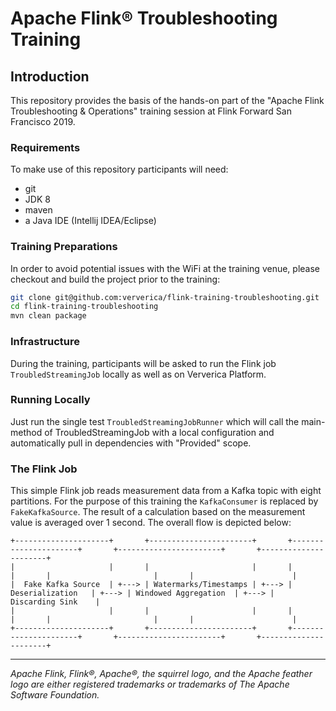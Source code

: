 # Apache Flink® Troubleshooting Training

## Introduction

This repository provides the basis of the hands-on part of the "Apache Flink Troubleshooting & Operations" training session at Flink Forward San Francisco 2019.  

### Requirements

To make use of this repository participants will need:

* git
* JDK 8
* maven
* a Java IDE (Intellij IDEA/Eclipse)

### Training Preparations

In order to avoid potential issues with the WiFi at the training venue, please checkout and build the project prior to the training:

```bash
git clone git@github.com:ververica/flink-training-troubleshooting.git
cd flink-training-troubleshooting
mvn clean package
```

### Infrastructure

During the training, participants will be asked to run the Flink job `TroubledStreamingJob` locally as well as on Ververica Platform.

### Running Locally

Just run the single test `TroubledStreamingJobRunner` which will call the main-method of TroubledStreamingJob with a local configuration and automatically pull in dependencies with "Provided" scope.

### The Flink Job

This simple Flink job reads measurement data from a Kafka topic with eight partitions. For the purpose of this training the `KafkaConsumer` is replaced by `FakeKafkaSource`. The result of a calculation based on the measurement value is averaged over 1 second. The overall flow is depicted below:

```
+---------------------+       +-----------------------+       +----------------------+       +-----------------------+       +----------------------+
|                     |       |                       |       |                      |       |                       |       |                      |
|  Fake Kafka Source  | +---> | Watermarks/Timestamps | +---> |    Deserialization   | +---> | Windowed Aggregation  | +---> |    Discarding Sink    |
|                     |       |                       |       |                      |       |                       |       |                      |
+---------------------+       +-----------------------+       +----------------------+       +-----------------------+       +----------------------+
```
----

*Apache Flink, Flink®, Apache®, the squirrel logo, and the Apache feather logo are either registered trademarks or trademarks of The Apache Software Foundation.*

